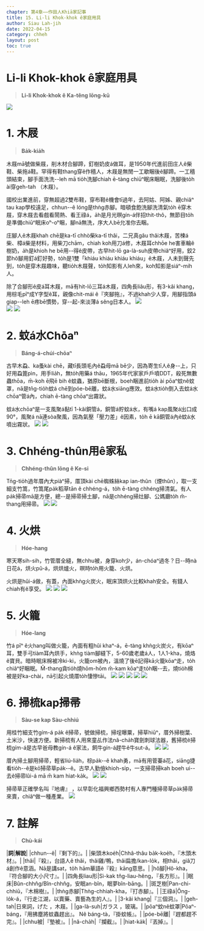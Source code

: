 ```yaml
---
chapter: 第4章——作田人Khiā家記事
title: 15. Li-li Khok-khok ê家庭用具
author: Siau Lah-jih
date: 2022-04-15
category: chheh
layout: post
toc: true
---
```


# Li-li Khok-khok ê家庭用具
> **Li-li Khok-khok ê Ka-têng Iōng-kū**

![](../too5/16/16-8-4蠓仔水濺a.jpg)

# 1. 木屐
> **Ba̍k-kia̍h**

木屐mā號做柴屐，削木材合腳蹄，釘樹奶皮á做耳，是1950年代進前田庄人ê柴鞋、柴拖á鞋。罕得有鞋thang穿ê作穡人，木屐是無閒一工歇睏後ê腳蹄。一工穡頭結束，腳手面洗洗--leh mā tio̍h洗腳chiah ē-tàng chiūⁿ眠床睏眠，洗腳後to̍h ài穿geh-tah （木屐）。

國校出業進前，穿無超過2雙布鞋，穿布鞋ê機會tī過年，去阿姑、阿姊、親chiâⁿ tau kap學校遠足，chhun--ê lóng是thǹg赤腳。暗頓食飽洗腳洗清氣to̍h ē穿木屐，穿木屐去看戲看鬧熱、看王祿á，a̍h是月光暝gín-á伴招thit-thô，無節目to̍h是準備chiūⁿ眠床o͘ⁿ-o͘ⁿ睏，腳nā無洗，序大人bē允准你去睏。

庄腳人ê木屐khah chē是ka-tī chhò柴ka-tī thâi，二兄真gâu thâi木屐，苦楝á柴、樟á柴是材料，用柴刀chām，chiah koh用刀á修，木屐耳chhōe he害車輪ê樹奶，a̍h是khioh he bē用--得ê皮帶，古早hit-lō ga-là-suh皮帶chiâⁿ好用，鉸2節hô腳用釘á釘好勢，to̍h是1雙「khiáu khiáu khiáu khiáu」ê木屐，人未到聲先到，to̍h是穿木屐趣味，聽tio̍h木屐聲，to̍h知影有人leh來，koh知影是siáⁿ-mih人。

除了合腳形ê皮á耳木屐，mā有hit-lō三耳á木屐，四角長liâu形，有3-kâi khang，用棕毛pīⁿ成Y字型ê耳，親像chit-mái ê『夾腳拖』，不過khah少人穿，用腳指頭á giap--leh ē疼bē慣勢，穿--起-來淡薄á sêng日本人。
![](../too5/16/16-8-1木屐柴屐.jpg)  
![](../too5/16/16-8-2木屐.jpg)
![](../too5/16/16-8-2a木屐柴屐.jpg)

# 2. 蚊á水Chōaⁿ
> **Báng-á-chúi-chōaⁿ**

古早木蝨、ka蚤kài chē，藏tī長頭毛內ê蝨母mā bē少，因為寄生tī人ê身--上，只好用蝨篦pìn，用手lia̍h，無to̍h用藥á thāu，1965年代家家戶戶噴DDT，殺死無數蟲thōa，m̄-koh ē飛ē bih ê蚊蟲，猶原bē斷根，boeh睏進前tio̍h ài pōaⁿ蚊nê蚊罩，nā是tn̄g-tio̍h蚊á chē到póe-bē離，蚊á水siāng應效。蚊á水tio̍h倒入去蚊á水chōaⁿ管á內，chiah ē-tàng chōaⁿ出霧狀。

蚊á水chōaⁿ是一支風聚á黏tī 1-kâi銅管á，銅管á貯蚊á水，有嘴á kap風聚á出口成90°，風聚á nā連sòa聚風，因為氣壓「壓力差」ê因素，to̍h ē kā銅管á內ê蚊á水噴出霧狀。
![](../too5/16/16-8-3蠓仔水濺忠義.jpg) 
![](../too5/16/16-8-4蠓仔水濺17陳慶芳.jpg)

# 3. Chhéng-thûn用ê家私
> **Chhéng-thûn Iōng ê Ke-si**

Tn̄g-tio̍h過年厝內大piàⁿ掃，厝頂kài chē蜘蛛絲kap ian-thûn（煙thûn），取一支細支竹篙，竹篙尾pa̍k稻草tān ê chhéng-á，to̍h ē-tàng chhéng掃清氣。有人pa̍k掃帚mā是方便，總--是掃帚掃土腳，nā是chhéng掃灶腳、公媽廳to̍h m̄-thang用掃帚。
![](../too5/16/16-8-5筅仔.jpg)
![](../too5/16/16-8-5a筅仔.jpg)


# 4. 火烘
> **Hóe-hang**

寒天寒sih-sih，竹管厝全縫，無chhu被，身穿koh少，án-chóaⁿ過冬？日--時nà日花á，烘火pû-á，烘烘爐火，暝時to̍h用火籠、火烘。

火烘是hûi-á做，有蓋，內面khǹg火炭火，眠床頂烘火比較khah安全。有錢人chiah有ê享受。
![](../too5/16/16-8-6火烘瓷仔.jpg) 
![](../too5/16/16-8-7火烘.jpg) 
![](../too5/16/16-8-8火烘.jpg)


# 5.  火籠
> **Hóe-lang**

竹á pīⁿ ê火hang叫做火籠，內面有粗hûi khaⁿ-á，ē-tàng khǹg火炭火，有kōaⁿ耳，雙手弓tiàm耳內烘手，khǹg tiàm腳縫下，5-60歲老歲á人，1人1-kha，燒烙ê寶貝。暗時眠床棉被冷ki-ki，火籠om被內，溫燒了後ē記得kā火籠kōaⁿ走，to̍h chiâⁿ好睏眠。M̄-thang貪tio̍h燒hōm-hōm m̄-kam kōaⁿ走to̍h睏--去，燒tio̍h棉被是好ka-chài，nā引起火燒厝to̍h悽慘tāi。
![](../too5/16/16-8-9火籠陳慶芳.jpg)
![](../too5/16/16-8-10火籠.jpg)
![](../too5/16/16-8-11火籠.jpg)
![](../too5/16/16-8-12火籠卓瓊幸.jpg)
![](../too5/16/16-8-12a火籠.jpg)

# 6. 掃梳kap掃帚
> **Sàu-se kap Sàu-chhiú**

用桂竹細支竹gím-á pa̍k ê掃帚，號做掃梳，掃埕曝粟，掃草hiūⁿ，厝外掃樹葉、土米沙，快速方便。新掃梳有人用來童乩作法nâ-cha̍h寶劍刺球法器，舊掃梳ê掃梳gím-á是古早爸母教gín-á ê家法，飼牛gín-á趕牛ê牛sut-á。
![](../too5/16/16-8-13掃梳陳松雄.jpg) 
![](../too5/16/16-8-14掃梳陳松雄.jpg)


厝內掃土腳用掃帚，輕省liú-lia̍h，棕pa̍k--ê khah勇，mā有用菅蓁á花，siāng捷看tio̍h--ê是kō͘掃帚草pa̍k--ê。古早人勤儉khioh-si̍p，一支掃帚掃kah boeh ui--去ê掃帚lûi-á mā m̄ kam hiat-ka̍k。
![](../too5/16/16-8-15掃帚.jpg) 
![](../too5/16/16-8-16掃帚.jpg)


掃帚草正確學名叫『地膚』
，以早彰化福興鄉西勢村有人專門種掃帚草pa̍k掃帚來賣，chiâⁿ做一種產業。
![](../too5/16/16-8-17掃帚.jpg)

# 7. 註解
> **Chù-kái**

|**詞**|**解說**|
|chhun--ê|『剩下的』。|
|柴頭木koe̍h|Chhâ-thâu ba̍k-koe̍h，『木頭木材』。|
|thâi|『殺』，台語人ê thâi，thâi雞/鴨，thâi扁擔/kan-lo̍k，相thâi，giâ刀á創作ê意涵。Nā是講sat，to̍h hām華語ê『殺』kāng意思。|
|hô腳|Hô-kha，『符合腳的大小尺寸』。|
|四角長liau形|Sì-kak tn̂g-liau-hêng，『長方形』。|
|眠床|Bûn-chhn̂g/Bîn-chhn̂g，安眠an-bîn，眠夢bîn-bāng。|
|斑芝樹|Pan-chi-chhiū，『木棉樹』。|
|thǹg赤腳|Thǹg-chhiah-kha，『打赤腳』。|
|王祿á|Ông-lo̍k-á，『行走江湖，以賣藥、賣藝為生的人』。|
|3-kâi khang|『三個洞』。|
|geh-tah|日來詞，げた ，木屐。|
|ga-là-suh|ガラス ，玻璃。|
|pōaⁿ蚊nê蚊罩|Pōaⁿ-báng，『用拂塵將蚊蟲趕出』。 Nê báng-tà，『掛蚊帳』。|
|póe-bē離|『趕都趕不完』。|
|chhu被|『墊被』。|
|nâ-cha̍h|『攔截』。|
|hiat-ka̍k|『丟掉』。|
